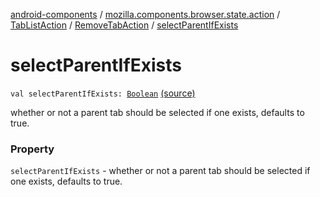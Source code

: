 [android-components](../../../index.md) / [mozilla.components.browser.state.action](../../index.md) / [TabListAction](../index.md) / [RemoveTabAction](index.md) / [selectParentIfExists](./select-parent-if-exists.md)

# selectParentIfExists

`val selectParentIfExists: `[`Boolean`](https://kotlinlang.org/api/latest/jvm/stdlib/kotlin/-boolean/index.html) [(source)](https://github.com/mozilla-mobile/android-components/blob/master/components/browser/state/src/main/java/mozilla/components/browser/state/action/BrowserAction.kt#L63)

whether or not a parent tab should be
selected if one exists, defaults to true.

### Property

`selectParentIfExists` - whether or not a parent tab should be
selected if one exists, defaults to true.